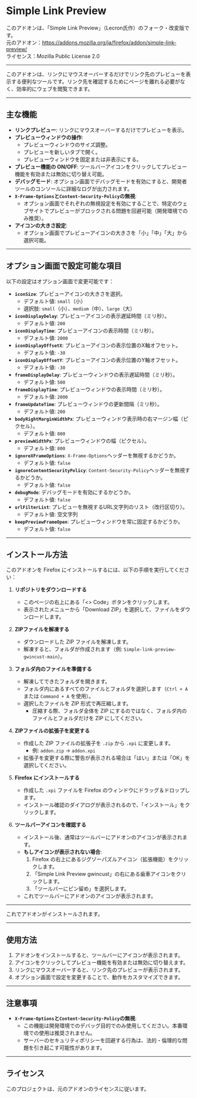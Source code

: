 # Simple Link Preview

このアドオンは、「Simple Link Preview」（Lecron氏作）のフォーク・改変版です。  
元のアドオン：https://addons.mozilla.org/ja/firefox/addon/simple-link-preview/  
ライセンス：Mozilla Public License 2.0  

---

このアドオンは、リンクにマウスオーバーするだけでリンク先のプレビューを表示する便利なツールです。リンク先を確認するためにページを離れる必要がなく、効率的にウェブを閲覧できます。

---

## 主な機能

- **リンクプレビュー**: リンクにマウスオーバーするだけでプレビューを表示。
- **プレビューウィンドウの操作**:
  - プレビューウィンドウのサイズ調整。
  - プレビューを新しいタブで開く。
  - プレビューウィンドウを固定または非表示にする。
- **プレビュー機能の ON/OFF**: ツールバーアイコンをクリックしてプレビュー機能を有効または無効に切り替え可能。
- **デバッグモード**: オプション画面でデバッグモードを有効にすると、開発者ツールのコンソールに詳細なログが出力されます。
- **`X-Frame-Options`と`Content-Security-Policy`の無視**:
  - オプション画面でそれぞれの無視設定を有効にすることで、特定のウェブサイトでプレビューがブロックされる問題を回避可能（開発環境でのみ推奨）。
- **アイコンの大きさ設定**:
  - オプション画面でプレビューアイコンの大きさを「小」「中」「大」から選択可能。

---

## オプション画面で設定可能な項目

以下の設定はオプション画面で変更可能です：

- **`iconSize`**: プレビューアイコンの大きさを選択。
  - デフォルト値: `small`（小）
  - 選択肢: `small`（小）、`medium`（中）、`large`（大）
- **`iconDisplayDelay`**: プレビューアイコンの表示遅延時間（ミリ秒）。
  - デフォルト値: `200`
- **`iconDisplayTime`**: プレビューアイコンの表示時間（ミリ秒）。
  - デフォルト値: `2000`
- **`iconDisplayOffsetX`**: プレビューアイコンの表示位置のX軸オフセット。
  - デフォルト値: `-30`
- **`iconDisplayOffsetY`**: プレビューアイコンの表示位置のY軸オフセット。
  - デフォルト値: `-30`
- **`frameDisplayDelay`**: プレビューウィンドウの表示遅延時間（ミリ秒）。
  - デフォルト値: `500`
- **`frameDisplayTime`**: プレビューウィンドウの表示時間（ミリ秒）。
  - デフォルト値: `2000`
- **`frameUpdateTime`**: プレビューウィンドウの更新間隔（ミリ秒）。
  - デフォルト値: `200`
- **`bodyRightMarginWidthPx`**: プレビューウィンドウ表示時の右マージン幅（ピクセル）。
  - デフォルト値: `800`
- **`previewWidthPx`**: プレビューウィンドウの幅（ピクセル）。
  - デフォルト値: `800`
- **`ignoreXFrameOptions`**: `X-Frame-Options`ヘッダーを無視するかどうか。
  - デフォルト値: `false`
- **`ignoreContentSecurityPolicy`**: `Content-Security-Policy`ヘッダーを無視するかどうか。
  - デフォルト値: `false`
- **`debugMode`**: デバッグモードを有効にするかどうか。
  - デフォルト値: `false`
- **`urlFilterList`**: プレビューを無視するURL文字列のリスト（改行区切り）。
  - デフォルト値: 空文字列
- **`keepPreviewFrameOpen`**: プレビューウィンドウを常に固定するかどうか。
  - デフォルト値: `false`

---

## インストール方法

このアドオンを Firefox にインストールするには、以下の手順を実行してください：

1. **リポジトリをダウンロードする**
   - このページの右上にある「<> Code」ボタンをクリックします。
   - 表示されたメニューから「Download ZIP」を選択して、ファイルをダウンロードします。

2. **ZIPファイルを解凍する**
   - ダウンロードした ZIP ファイルを解凍します。
   - 解凍すると、フォルダが作成されます（例: `Simple-link-preview-gwincust-main`）。

3. **フォルダ内のファイルを準備する**
   - 解凍してできたフォルダを開きます。
   - フォルダ内にあるすべてのファイルとフォルダを選択します（`Ctrl + A` または `Command + A` を使用）。
   - 選択したファイルを ZIP 形式で再圧縮します。
     - 圧縮する際、フォルダ全体を ZIP にするのではなく、フォルダ内のファイルとフォルダだけを ZIP にしてください。

4. **ZIPファイルの拡張子を変更する**
   - 作成した ZIP ファイルの拡張子を `.zip` から `.xpi` に変更します。
     - 例: `addon.zip` → `addon.xpi`
   - 拡張子を変更する際に警告が表示される場合は「はい」または「OK」を選択してください。

5. **Firefox にインストールする**
   - 作成した `.xpi` ファイルを Firefox のウィンドウにドラッグ＆ドロップします。
   - インストール確認のダイアログが表示されるので、「インストール」をクリックします。

6. **ツールバーアイコンを確認する**
   - インストール後、通常はツールバーにアドオンのアイコンが表示されます。
   - **もしアイコンが表示されない場合**:
     1. Firefox の右上にあるジグゾーパズルアイコン（拡張機能）をクリックします。
     2. 「Simple Link Preview gwincust」の右にある歯車アイコンをクリックします。
     3. 「ツールバーにピン留め」を選択します。
   - これでツールバーにアドオンのアイコンが表示されます。

---

これでアドオンがインストールされます。

---

## 使用方法

1. アドオンをインストールすると、ツールバーにアイコンが表示されます。
2. アイコンをクリックしてプレビュー機能を有効または無効に切り替えます。
3. リンクにマウスオーバーすると、リンク先のプレビューが表示されます。
4. オプション画面で設定を変更することで、動作をカスタマイズできます。

---

## 注意事項

- **`X-Frame-Options`と`Content-Security-Policy`の無視**:
  - この機能は開発環境でのデバッグ目的でのみ使用してください。本番環境での使用は推奨されません。
  - サーバーのセキュリティポリシーを回避する行為は、法的・倫理的な問題を引き起こす可能性があります。

---

## ライセンス

このプロジェクトは、元のアドオンのライセンスに従います。